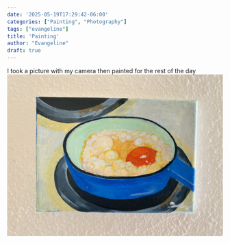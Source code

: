```yaml
---
date: '2025-05-19T17:29:42-06:00'
categories: ["Painting", "Photography"]
tags: ["evangeline"]
title: 'Painting'
author: "Evangeline"
draft: true
---
```

I took a picture with my camera then painted for the rest of the day
![](/images/painting1.jpg)
